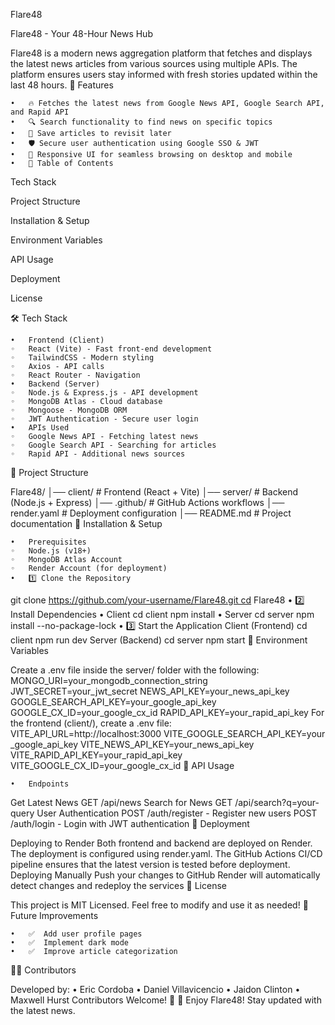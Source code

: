  Flare48

Flare48 - Your 48-Hour News Hub

Flare48 is a modern news aggregation platform that fetches and displays the latest news articles from various sources using multiple APIs. The platform ensures users stay informed with fresh stories updated within the last 48 hours.
🚀 Features

	•	🔥 Fetches the latest news from Google News API, Google Search API, and Rapid API
	•	🔍 Search functionality to find news on specific topics
	•	💾 Save articles to revisit later
	•	🛡️ Secure user authentication using Google SSO & JWT
	•	📱 Responsive UI for seamless browsing on desktop and mobile
	•	📖 Table of Contents
Tech Stack

Project Structure

Installation & Setup

Environment Variables

API Usage

Deployment

License

🛠 Tech Stack

	•	Frontend (Client)
	◦	React (Vite) - Fast front-end development
	◦	TailwindCSS - Modern styling
	◦	Axios - API calls
	◦	React Router - Navigation
	•	Backend (Server)
	◦	Node.js & Express.js - API development
	◦	MongoDB Atlas - Cloud database
	◦	Mongoose - MongoDB ORM
	◦	JWT Authentication - Secure user login
	•	APIs Used
	◦	Google News API - Fetching latest news
	◦	Google Search API - Searching for articles
	◦	Rapid API - Additional news sources
📂 Project Structure

Flare48/ │── client/ # Frontend (React + Vite) │── server/ # Backend (Node.js + Express) │── .github/ # GitHub Actions workflows │── render.yaml # Deployment configuration │── README.md # Project documentation
🔧 Installation & Setup

	•	Prerequisites
	◦	Node.js (v18+)
	◦	MongoDB Atlas Account
	◦	Render Account (for deployment)
	•	1️⃣ Clone the Repository
git clone https://github.com/your-username/Flare48.git cd Flare48
	•	2️⃣ Install Dependencies
	•	Client
cd client npm install
	•	Server
cd server npm install --no-package-lock
	•	3️⃣ Start the Application
Client (Frontend)
cd client npm run dev
Server (Backend)
cd server npm start
🔑 Environment Variables

Create a .env file inside the server/ folder with the following:
MONGO_URI=your_mongodb_connection_string JWT_SECRET=your_jwt_secret NEWS_API_KEY=your_news_api_key GOOGLE_SEARCH_API_KEY=your_google_api_key GOOGLE_CX_ID=your_google_cx_id RAPID_API_KEY=your_rapid_api_key
For the frontend (client/), create a .env file:
VITE_API_URL=http://localhost:3000 VITE_GOOGLE_SEARCH_API_KEY=your_google_api_key VITE_NEWS_API_KEY=your_news_api_key VITE_RAPID_API_KEY=your_rapid_api_key VITE_GOOGLE_CX_ID=your_google_cx_id
📡 API Usage

	•	Endpoints
Get Latest News
GET /api/news
Search for News
GET /api/search?q=your-query
User Authentication
POST /auth/register - Register new users
POST /auth/login - Login with JWT authentication
🚀 Deployment

Deploying to Render
Both frontend and backend are deployed on Render. The deployment is configured using render.yaml. The GitHub Actions CI/CD pipeline ensures that the latest version is tested before deployment.
Deploying Manually
Push your changes to GitHub
Render will automatically detect changes and redeploy the services
📜 License

This project is MIT Licensed. Feel free to modify and use it as needed!
🎯 Future Improvements

	•	✅  Add user profile pages
	•	✅  Implement dark mode
	•	✅  Improve article categorization
👨‍💻 Contributors

Developed by:
	•	Eric Cordoba
	•	Daniel Villavicencio
	•	Jaidon Clinton
	•	Maxwell Hurst
Contributors Welcome! 🎉
🚀 Enjoy Flare48! Stay updated with the latest news.